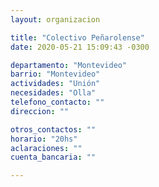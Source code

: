 ```yaml
---
layout: organizacion

title: "Colectivo Peñarolense"
date: 2020-05-21 15:09:43 -0300

departamento: "Montevideo"
barrio: "Montevideo"
actividades: "Unión"
necesidades: "Olla"
telefono_contacto: ""
direccion: ""

otros_contactos: ""
horario: "20hs"
aclaraciones: ""
cuenta_bancaria: ""

---
```

